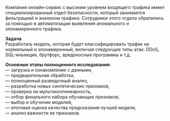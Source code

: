 Компания онлайн-сервис с высоким уровнем входящего трафика имеет специализированный отдел безопасности, который занимается фильтрацией и анализом трафика. Сотрудники этого отдела обратились за помощью в автоматизации выявления аномального и злонамеренного трафика.

**Задача**  
Разработать модель, которая будет классифицировать трафик на нормальный и злонамеренный, включая следующие типы атак: DDoS, SQL-инъекции, брутфорс, вредоносные программы и т.д.

**Основные этапы полноценного исследования:**   
— загрузка и ознакомление с данными,  
— предварительная обработка,  
— полноценный разведочный анализ,  
— разработка новых синтетических признаков,  
— проверка на мультиколлинеарность,  
— отбор финального набора обучающих признаков,  
— выбор и обучение моделей,  
— итоговая оценка качества предсказания лучшей модели,  
— анализ важности ее признаков.
